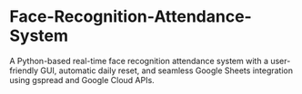 # Face-Recognition-Attendance-System
A Python-based real-time face recognition attendance system with a user-friendly GUI, automatic daily reset, and seamless Google Sheets integration using gspread and Google Cloud APIs.

